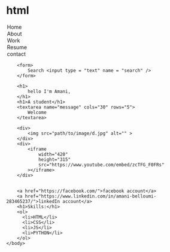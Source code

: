 # html
<!DOCTYPE html>
<html>
    <head>
        <title>
            portfolio web page
        </title>
    </head>
    <body>
        <div>
            <option value="Home">Home</option>
            <option value="About">About</option>
            <option value="Work">Work</option>
            <option value="Resume">Resume</option>
            <option value="Contact">contact</option>
        </div>


        <form>
            Search <input type = "text" name = "search" />
        </form>

        <h1>
            hello I'm Amani,
        </h1>
        <h1>A student</h1>
        <textarea name="message" cols="30" rows="5">
            Welcome 
        </textarea>

        <div>
            <img src="path/to/image/d.jpg" alt="" >
        </div>
        <div>
            <iframe
                width="420"
	            height="315"
	            src="https://www.youtube.com/embed/zcTFG_F0FRs"
            ></iframe>
        </div>


        <a href="https://facebook.com/">facebook account</a>
        <a href="https://www.linkedin.com/in/amani-belloumi-283465237/">linkedIn account</a>
        <h1>Skills:</h1>
        <ol>
          <li>HTML</li>
          <li>CSS</li>
          <li>JS</li>
          <li>PYTHON</li>
        </ol>
    </body>
